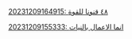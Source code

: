 
                                                                                     [20231209164915: ٤٨  قنونا للقوة](/ar/2/20231209164915.html)

[20231209155333: انما الاعمال بالنيات](/ar/1/20231209155333.html)

